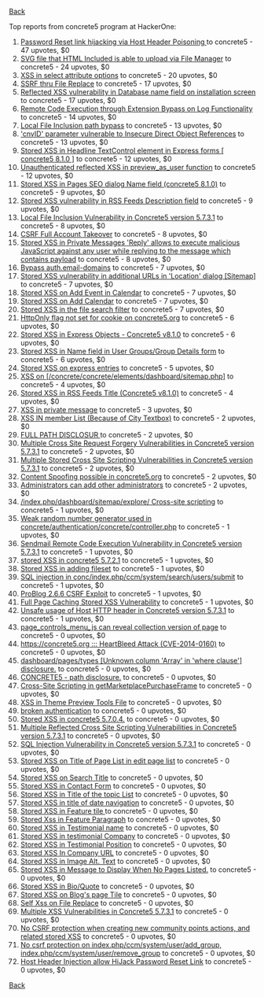 [Back](../README.md)

Top reports from concrete5 program at HackerOne:

1. [Password Reset link hijacking via Host Header Poisoning ](https://hackerone.com/reports/226659) to concrete5 - 47 upvotes, $0
2. [SVG file that HTML Included is able to upload via File Manager](https://hackerone.com/reports/437863) to concrete5 - 24 upvotes, $0
3. [XSS in select attribute options](https://hackerone.com/reports/753567) to concrete5 - 20 upvotes, $0
4. [SSRF thru File Replace](https://hackerone.com/reports/243865) to concrete5 - 17 upvotes, $0
5. [Reflected XSS vulnerability in Database name field on installation screen](https://hackerone.com/reports/289330) to concrete5 - 17 upvotes, $0
6. [Remote Code Execution through Extension Bypass on Log Functionality](https://hackerone.com/reports/841947) to concrete5 - 14 upvotes, $0
7. [Local File Inclusion path bypass](https://hackerone.com/reports/147570) to concrete5 - 13 upvotes, $0
8. ['cnvID' parameter vulnerable to Insecure Direct Object References](https://hackerone.com/reports/265284) to concrete5 - 13 upvotes, $0
9. [Stored XSS in Headline TextControl element in Express forms [ concrete5 8.1.0 ]](https://hackerone.com/reports/230278) to concrete5 - 12 upvotes, $0
10. [Unauthenticated reflected XSS in preview_as_user function](https://hackerone.com/reports/643442) to concrete5 - 12 upvotes, $0
11. [Stored XSS in Pages SEO dialog Name field (concrete5 8.1.0)](https://hackerone.com/reports/230029) to concrete5 - 9 upvotes, $0
12. [Stored XSS vulnerability in RSS Feeds Description field](https://hackerone.com/reports/248133) to concrete5 - 9 upvotes, $0
13. [Local File Inclusion Vulnerability in Concrete5 version 5.7.3.1](https://hackerone.com/reports/59665) to concrete5 - 8 upvotes, $0
14. [CSRF Full Account Takeover](https://hackerone.com/reports/152052) to concrete5 - 8 upvotes, $0
15. [Stored XSS in Private Messages 'Reply' allows to execute malicious JavaScript against any user while replying to the message which contains payload](https://hackerone.com/reports/247517) to concrete5 - 8 upvotes, $0
16. [Bypass auth.email-domains](https://hackerone.com/reports/4795) to concrete5 - 7 upvotes, $0
17. [Stored XSS vulnerability in additional URLs in 'Location' dialog [Sitemap]](https://hackerone.com/reports/251358) to concrete5 - 7 upvotes, $0
18. [Stored XSS on Add Event in Calendar](https://hackerone.com/reports/300532) to concrete5 - 7 upvotes, $0
19. [Stored XSS on Add Calendar](https://hackerone.com/reports/300571) to concrete5 - 7 upvotes, $0
20. [Stored XSS in the file search filter](https://hackerone.com/reports/873584) to concrete5 - 7 upvotes, $0
21. [HttpOnly flag not set for cookie on concrete5.org](https://hackerone.com/reports/4792) to concrete5 - 6 upvotes, $0
22. [Stored XSS in Express Objects - Concrete5 v8.1.0](https://hackerone.com/reports/221325) to concrete5 - 6 upvotes, $0
23. [Stored XSS in Name field in User Groups/Group Details form](https://hackerone.com/reports/247521) to concrete5 - 6 upvotes, $0
24. [Stored XSS on express entries](https://hackerone.com/reports/873474) to concrete5 - 5 upvotes, $0
25. [XSS on [/concrete/concrete/elements/dashboard/sitemap.php]](https://hackerone.com/reports/6853) to concrete5 - 4 upvotes, $0
26. [Stored XSS in RSS Feeds Title (Concrete5 v8.1.0)](https://hackerone.com/reports/221380) to concrete5 - 4 upvotes, $0
27. [XSS in private message](https://hackerone.com/reports/4826) to concrete5 - 3 upvotes, $0
28. [XSS IN member List (Because of City Textbox)](https://hackerone.com/reports/4839) to concrete5 - 2 upvotes, $0
29. [FULL PATH DISCLOSUR ](https://hackerone.com/reports/7736) to concrete5 - 2 upvotes, $0
30. [Multiple Cross Site Request Forgery Vulnerabilities in Concrete5 version 5.7.3.1](https://hackerone.com/reports/59660) to concrete5 - 2 upvotes, $0
31. [Multiple Stored Cross Site Scripting Vulnerabilities in Concrete5 version 5.7.3.1](https://hackerone.com/reports/59662) to concrete5 - 2 upvotes, $0
32. [Content Spoofing possible in concrete5.org](https://hackerone.com/reports/168078) to concrete5 - 2 upvotes, $0
33. [Administrators can add other administrators](https://hackerone.com/reports/304642) to concrete5 - 2 upvotes, $0
34. [/index.php/dashboard/sitemap/explore/ Cross-site scripting](https://hackerone.com/reports/4808) to concrete5 - 1 upvotes, $0
35. [Weak random number generator used in concrete/authentication/concrete/controller.php](https://hackerone.com/reports/31171) to concrete5 - 1 upvotes, $0
36. [Sendmail Remote Code Execution Vulnerability in Concrete5 version 5.7.3.1](https://hackerone.com/reports/59663) to concrete5 - 1 upvotes, $0
37. [stored XSS in concrete5 5.7.2.1](https://hackerone.com/reports/38890) to concrete5 - 1 upvotes, $0
38. [Stored XSS in adding fileset](https://hackerone.com/reports/42248) to concrete5 - 1 upvotes, $0
39. [SQL injection in conc/index.php/ccm/system/search/users/submit](https://hackerone.com/reports/38778) to concrete5 - 1 upvotes, $0
40. [ProBlog 2.6.6 CSRF Exploit](https://hackerone.com/reports/133847) to concrete5 - 1 upvotes, $0
41. [Full Page Caching Stored XSS Vulnerability](https://hackerone.com/reports/148300) to concrete5 - 1 upvotes, $0
42. [Unsafe usage of Host HTTP header in Concrete5 version 5.7.3.1](https://hackerone.com/reports/59666) to concrete5 - 1 upvotes, $0
43. [page_controls_menu_js can reveal collection version of page](https://hackerone.com/reports/4938) to concrete5 - 0 upvotes, $0
44. [https://concrete5.org ::: HeartBleed Attack (CVE-2014-0160)](https://hackerone.com/reports/6475) to concrete5 - 0 upvotes, $0
45. [dashboard/pages/types [Unknown column 'Array' in 'where clause'] disclosure.](https://hackerone.com/reports/4811) to concrete5 - 0 upvotes, $0
46. [CONCRETE5 - path disclosure.](https://hackerone.com/reports/4931) to concrete5 - 0 upvotes, $0
47. [Cross-Site Scripting in getMarketplacePurchaseFrame](https://hackerone.com/reports/6843) to concrete5 - 0 upvotes, $0
48. [XSS in Theme Preview Tools File](https://hackerone.com/reports/4777) to concrete5 - 0 upvotes, $0
49. [broken authentication](https://hackerone.com/reports/23921) to concrete5 - 0 upvotes, $0
50. [Stored XSS in concrete5 5.7.0.4.](https://hackerone.com/reports/30019) to concrete5 - 0 upvotes, $0
51. [Multiple Reflected Cross Site Scripting Vulnerabilities in Concrete5 version 5.7.3.1](https://hackerone.com/reports/59661) to concrete5 - 0 upvotes, $0
52. [SQL Injection Vulnerability in Concrete5 version 5.7.3.1](https://hackerone.com/reports/59664) to concrete5 - 0 upvotes, $0
53. [Stored XSS on Title of Page List in edit page list](https://hackerone.com/reports/50554) to concrete5 - 0 upvotes, $0
54. [Stored XSS on Search Title](https://hackerone.com/reports/50556) to concrete5 - 0 upvotes, $0
55. [Stored XSS in Contact Form](https://hackerone.com/reports/50564) to concrete5 - 0 upvotes, $0
56. [Stored XSS in Title of the topic List](https://hackerone.com/reports/50626) to concrete5 - 0 upvotes, $0
57. [Stored XSS in title of date navigation](https://hackerone.com/reports/50627) to concrete5 - 0 upvotes, $0
58. [Stored XSS in Feature tile ](https://hackerone.com/reports/50639) to concrete5 - 0 upvotes, $0
59. [Stored Xss in Feature Paragraph](https://hackerone.com/reports/50642) to concrete5 - 0 upvotes, $0
60. [Stored XSS in  Testimonial  name](https://hackerone.com/reports/50644) to concrete5 - 0 upvotes, $0
61. [Stored XSS in testimonial Company](https://hackerone.com/reports/50656) to concrete5 - 0 upvotes, $0
62. [Stored XSS in Testimonial Position](https://hackerone.com/reports/50645) to concrete5 - 0 upvotes, $0
63. [Stored XSS In Company URL](https://hackerone.com/reports/50662) to concrete5 - 0 upvotes, $0
64. [Stored XSS in Image Alt. Text](https://hackerone.com/reports/50782) to concrete5 - 0 upvotes, $0
65. [Stored XSS in Message to Display When No Pages Listed.](https://hackerone.com/reports/50780) to concrete5 - 0 upvotes, $0
66. [Stored XSS in Bio/Quote](https://hackerone.com/reports/50779) to concrete5 - 0 upvotes, $0
67. [Stored XSS on Blog's page Tile](https://hackerone.com/reports/50552) to concrete5 - 0 upvotes, $0
68. [Self Xss on File Replace](https://hackerone.com/reports/50481) to concrete5 - 0 upvotes, $0
69. [Multiple XSS Vulnerabilities in Concrete5 5.7.3.1](https://hackerone.com/reports/62294) to concrete5 - 0 upvotes, $0
70. [No CSRF protection when creating new community points actions, and related stored XSS](https://hackerone.com/reports/65808) to concrete5 - 0 upvotes, $0
71. [No csrf protection on index.php/ccm/system/user/add_group, index.php/ccm/system/user/remove_group](https://hackerone.com/reports/64184) to concrete5 - 0 upvotes, $0
72. [Host Header Injection allow HiJack Password Reset Link](https://hackerone.com/reports/301592) to concrete5 - 0 upvotes, $0


[Back](../README.md)